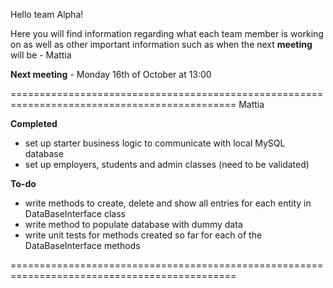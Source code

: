 Hello team Alpha!

Here you will find information regarding what each team member is working on as well as other important information
such as when the next **meeting** will be - Mattia

**Next meeting** - Monday 16th of October at 13:00

=============================================================================================
Mattia

**Completed**
- set up starter business logic to communicate with local MySQL database
- set up employers, students and admin classes (need to be validated)

**To-do**
- write methods to create, delete and show all entries for each entity in DataBaseInterface class
- write method to populate database with dummy data
- write unit tests for methods created so far for each of the DataBaseInterface methods

=============================================================================================
